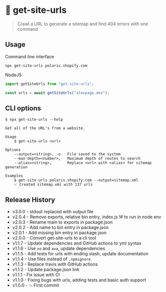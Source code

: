 # 🔗 get-site-urls

> Crawl a URL to generate a sitemap and find 404 errors with one command

## Usage

Command line interface

```shell
npx get-site-urls polaris.shopify.com
```

NodeJS

```js
import getSiteUrls from "get-site-urls";

const urls = await getSiteUrls("alexpage.dev");
```

## CLI options

```shell
$ npx get-site-urls --help

Get all of the URL's from a website.

Usage
	$ get-site-urls <url>

Options
	--output=<string>, -o   File saved to the system
	--max-depth=<number>,   Maximum depth of routes to search
	--alias=<string>,       Replace <url> with <alias> for sitemap generation

Examples
	$ get-site-urls polaris.shopify.com --output=sitemap.xml
	✅ Created sitemap.xml with 137 urls
```

## Release History

- v3.0.0 - stdout replaced with output file
- v2.0.4 - Remove exports, relative bin entry, index.js !# to run in node env
- v2.0.3 - Rename main to exports in package.json
- v2.0.2 - Add name to bin entry in package.json
- v2.0.1 - Add missing bin entry in package.json
- v2.0.0 - Convert get-site-urls to a cli tool
- v1.1.7 - Update dependencies and GitHub actions to yml syntax
- v1.1.6 - Use `xo` and `ava`, update dependencies
- v1.1.5 - Add tests for urls with ending slash, update documentation
- v1.1.4 - Use files instead of `.npmignore`
- v1.1.3 - Replace travis with GitHub actions
- v1.1.2 - Update package.json link
- v1.1.1 - Fix issue with CI
- v1.1.0 - Fixing bugs with urls, adding tests and basic auth support
- v1.0.0 - 💥 First commit
